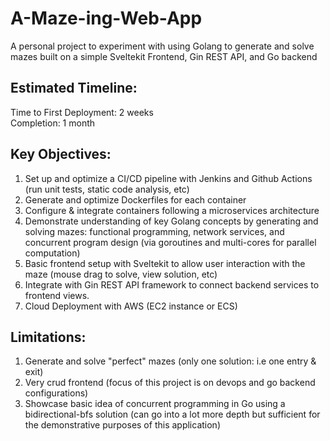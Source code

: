 # A-Maze-ing-Web-App
A personal project to experiment with using Golang to generate and solve mazes built on a simple Sveltekit Frontend, Gin REST API, and Go backend

## Estimated Timeline:
Time to First Deployment: 2 weeks \
Completion: 1 month

## Key Objectives: 
1. Set up and optimize a CI/CD pipeline with Jenkins and Github Actions (run unit tests, static code analysis, etc)
2. Generate and optimize Dockerfiles for each container
3. Configure & integrate containers following a microservices architecture
4. Demonstrate understanding of key Golang concepts by generating and solving mazes: functional programming, network services, and concurrent program design (via goroutines and multi-cores for parallel computation)
5. Basic frontend setup with Sveltekit to allow user interaction with the maze (mouse drag to solve, view solution, etc)
6. Integrate with Gin REST API framework to connect backend services to frontend views.
7. Cloud Deployment with AWS (EC2 instance or ECS)

## Limitations:
1. Generate and solve "perfect" mazes (only one solution: i.e one entry & exit)
2. Very crud frontend (focus of this project is on devops and go backend configurations)
3. Showcase basic idea of concurrent programming in Go using a bidirectional-bfs solution (can go into a lot more depth but sufficient for the demonstrative purposes of this application)